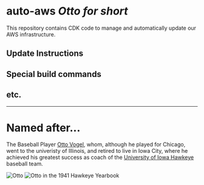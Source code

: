 # auto-aws *Otto for short*
This repository contains CDK code to manage and automatically update our AWS infrastructure.

## Update Instructions

## Special build commands

## etc.

---
# Named after...

The Baseball Player [Otto Vogel](https://en.wikipedia.org/wiki/Otto_Vogel), whom, although he played for Chicago, went to the univeristy of Illinois, and retired to live in Iowa City, where he achieved his greatest success as coach of the [University of Iowa Hawkeye](https://en.wikipedia.org/wiki/Iowa_Hawkeyes_baseball) baseball team.

![Otto](https://upload.wikimedia.org/wikipedia/commons/thumb/c/c1/Otto_Vogel_newspaper.png/130px-Otto_Vogel_newspaper.png) ![Otto in the 1941 Hawkeye Yearbook](https://upload.wikimedia.org/wikipedia/commons/thumb/d/d6/Otto_H._Vogel.jpg/185px-Otto_H._Vogel.jpg)
